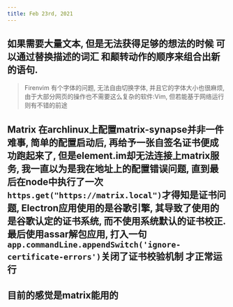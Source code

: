 ```yaml
---
title: Feb 23rd, 2021
---
```


## 如果需要大量文本, 但是无法获得足够的想法的时候 可以通过替换描述的词汇 和颠转动作的顺序来组合出新的语句.
> Firenvim 有个字体的问题, 无法自由切换字体, 并且它的字体大小也很麻烦, 由于大部分网页的操作也不需要这么复杂的软件:Vim, 但若能基于网络运行则有不错的前途
## Matrix 在archlinux上配置matrix-synapse并非一件难事, 简单的配置启动后, 再给予一张自签名证书便成功跑起来了, 但是element.im却无法连接上matrix服务, 我一直以为是我在地址上的配置错误问题, 直到最后在node中执行了一次`https.get("https://matrix.local")`才得知是证书问题, Electron应用使用的是谷歌引擎, 其导致了使用的是谷歌认定的证书系统, 而不使用系统默认的证书校正. 最后使用assar解包应用, 打入一句`app.commandLine.appendSwitch('ignore-certificate-errors')`关闭了证书校验机制 才正常运行
## 目前的感觉是matrix能用的
